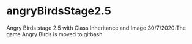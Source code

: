 # angryBirdsStage2.5
Angry Birds stage 2.5 with Class Inheritance and Image
30/7/2020:The game Angry Birds is moved to gitbash